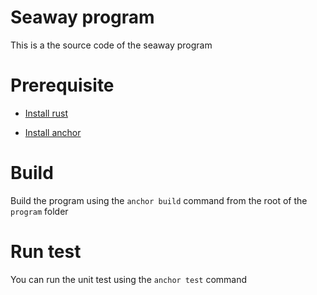 # Seaway program

This is a the source code of the seaway program 

# Prerequisite

- [Install rust](https://www.rust-lang.org/tools/install)

- [Install anchor](https://www.anchor-lang.com/docs/installation)

# Build

Build the program using the `anchor build` command from the root of the `program` folder

# Run test

You can run the unit test using the `anchor test` command
